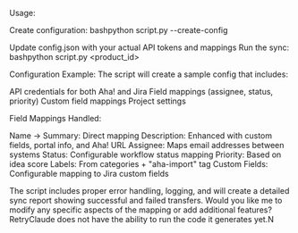 Usage:

Create configuration:
bashpython script.py --create-config

Update config.json with your actual API tokens and mappings
Run the sync:
bashpython script.py <product_id>


Configuration Example:
The script will create a sample config that includes:

API credentials for both Aha! and Jira
Field mappings (assignee, status, priority)
Custom field mappings
Project settings

Field Mappings Handled:

Name → Summary: Direct mapping
Description: Enhanced with custom fields, portal info, and Aha! URL
Assignee: Maps email addresses between systems
Status: Configurable workflow status mapping
Priority: Based on idea score
Labels: From categories + "aha-import" tag
Custom Fields: Configurable mapping to Jira custom fields

The script includes proper error handling, logging, and will create a detailed sync report showing successful and failed transfers.
Would you like me to modify any specific aspects of the mapping or add additional features?RetryClaude does not have the ability to run the code it generates yet.N

